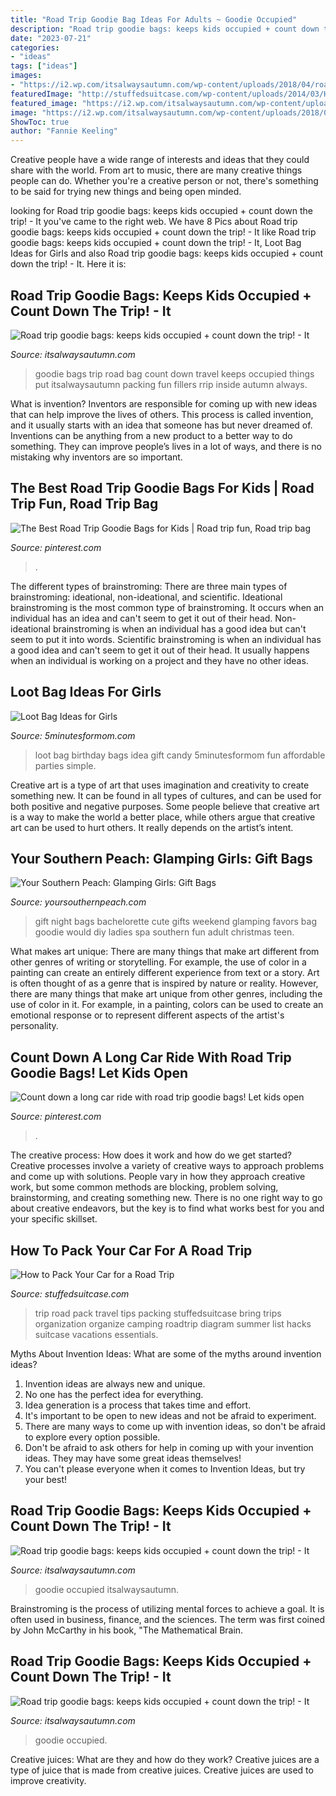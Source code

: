 ```yaml
---
title: "Road Trip Goodie Bag Ideas For Adults ~ Goodie Occupied"
description: "Road trip goodie bags: keeps kids occupied + count down the trip!"
date: "2023-07-21"
categories:
- "ideas"
tags: ["ideas"]
images:
- "https://i2.wp.com/itsalwaysautumn.com/wp-content/uploads/2018/04/road-trip-goodie-bags-travel-countdown-kids-8.jpg"
featuredImage: "http://stuffedsuitcase.com/wp-content/uploads/2014/03/How-to-Pack-Your-Car-for-a-Road-Trip.jpg"
featured_image: "https://i2.wp.com/itsalwaysautumn.com/wp-content/uploads/2018/04/road-trip-goodie-bags-travel-countdown-kids-5.jpg"
image: "https://i2.wp.com/itsalwaysautumn.com/wp-content/uploads/2018/04/road-trip-goodie-bags-travel-countdown-kids-5.jpg"
ShowToc: true
author: "Fannie Keeling"
---
```



Creative people have a wide range of interests and ideas that they could share with the world. From art to music, there are many creative things people can do. Whether you're a creative person or not, there's something to be said for trying new things and being open minded.

	

		
looking for Road trip goodie bags: keeps kids occupied + count down the trip! - It you've came to the right web. We have 8 Pics about Road trip goodie bags: keeps kids occupied + count down the trip! - It like Road trip goodie bags: keeps kids occupied + count down the trip! - It, Loot Bag Ideas for Girls and also Road trip goodie bags: keeps kids occupied + count down the trip! - It. Here it is:
		
    
## Road Trip Goodie Bags: Keeps Kids Occupied + Count Down The Trip! - It

<img loading=lazy src="https://www.itsalwaysautumn.com/wp-content/uploads/2018/04/road-trip-goodie-bags-travel-countdown-kids-7.jpg" onerror="this.onerror=null;this.src='https://tse3.mm.bing.net/th?id=OIP.je1iZjdNFKR46wv9oZFKkgHaIx&amp;pid=15.1';" alt="Road trip goodie bags: keeps kids occupied + count down the trip! - It">

_Source: itsalwaysautumn.com_

>goodie bags trip road bag count down travel keeps occupied things put itsalwaysautumn packing fun fillers rrip inside autumn always. 

	

What is invention?
Inventors are responsible for coming up with new ideas that can help improve the lives of others. This process is called invention, and it usually starts with an idea that someone has but never dreamed of. Inventions can be anything from a new product to a better way to do something. They can improve people’s lives in a lot of ways, and there is no mistaking why inventors are so important.

    
## The Best Road Trip Goodie Bags For Kids | Road Trip Fun, Road Trip Bag

<img loading=lazy src="https://i.pinimg.com/736x/f8/2c/e8/f82ce8743a54753e71744dbc5cce0bbf.jpg" onerror="this.onerror=null;this.src='https://tse3.mm.bing.net/th?id=OIP.5XvTQdPdb1GhJGGzmgRhtgHaLH&amp;pid=15.1';" alt="The Best Road Trip Goodie Bags for Kids | Road trip fun, Road trip bag">

_Source: pinterest.com_

>. 

	

The different types of brainstroming:
There are three main types of brainstroming: ideational, non-ideational, and scientific. Ideational brainstroming is the most common type of brainstroming. It occurs when an individual has an idea and can't seem to get it out of their head. Non-ideational brainstroming is when an individual has a good idea but can't seem to put it into words. Scientific brainstroming is when an individual has a good idea and can't seem to get it out of their head. It usually happens when an individual is working on a project and they have no other ideas.

    
## Loot Bag Ideas For Girls

<img loading=lazy src="http://www.5minutesformom.com/wp-content/uploads/2014/10/loot-bags-for-girls.jpg" onerror="this.onerror=null;this.src='https://tse3.mm.bing.net/th?id=OIP.YenclnHb5SD3ohBkApuwcQHaLH&amp;pid=15.1';" alt="Loot Bag Ideas for Girls">

_Source: 5minutesformom.com_

>loot bag birthday bags idea gift candy 5minutesformom fun affordable parties simple. 

	

Creative art is a type of art that uses imagination and creativity to create something new. It can be found in all types of cultures, and can be used for both positive and negative purposes. Some people believe that creative art is a way to make the world a better place, while others argue that creative art can be used to hurt others. It really depends on the artist’s intent.

    
## Your Southern Peach: Glamping Girls: Gift Bags

<img loading=lazy src="http://4.bp.blogspot.com/-y_-HTr8HLag/UHYyW0u-F3I/AAAAAAAAFAE/aaeiGE2iNuA/s1600/girls-night-out-gift-glamping.jpg" onerror="this.onerror=null;this.src='https://tse1.mm.bing.net/th?id=OIP.FtGwZWZlXmtnTMMrOujHsAAAAA&amp;pid=15.1';" alt="Your Southern Peach: Glamping Girls: Gift Bags">

_Source: yoursouthernpeach.com_

>gift night bags bachelorette cute gifts weekend glamping favors bag goodie would diy ladies spa southern fun adult christmas teen. 

	

What makes art unique: There are many things that make art different from other genres of writing or storytelling. For example, the use of color in a painting can create an entirely different experience from text or a story.
Art is often thought of as a genre that is inspired by nature or reality. However, there are many things that make art unique from other genres, including the use of color in it. For example, in a painting, colors can be used to create an emotional response or to represent different aspects of the artist's personality.

    
## Count Down A Long Car Ride With Road Trip Goodie Bags! Let Kids Open

<img loading=lazy src="https://i.pinimg.com/originals/0d/78/40/0d7840769e6f5761e481d73df59dfe64.jpg" onerror="this.onerror=null;this.src='https://tse1.mm.bing.net/th?id=OIP.-B2NDmy-cn9rJmtNhAndkgHaP_&amp;pid=15.1';" alt="Count down a long car ride with road trip goodie bags! Let kids open">

_Source: pinterest.com_

>. 

	

The creative process: How does it work and how do we get started?
Creative processes involve a variety of creative ways to approach problems and come up with solutions. People vary in how they approach creative work, but some common methods are blocking, problem solving, brainstorming, and creating something new. There is no one right way to go about creative endeavors, but the key is to find what works best for you and your specific skillset.

    
## How To Pack Your Car For A Road Trip

<img loading=lazy src="http://stuffedsuitcase.com/wp-content/uploads/2014/03/How-to-Pack-Your-Car-for-a-Road-Trip.jpg" onerror="this.onerror=null;this.src='https://tse3.mm.bing.net/th?id=OIP.qpkbIyPf6QzGPdr-QVtZRAHaLG&amp;pid=15.1';" alt="How to Pack Your Car for a Road Trip">

_Source: stuffedsuitcase.com_

>trip road pack travel tips packing stuffedsuitcase bring trips organization organize camping roadtrip diagram summer list hacks suitcase vacations essentials. 

	

Myths About Invention Ideas: What are some of the myths around invention ideas?
1. Invention ideas are always new and unique.
2. No one has the perfect idea for everything.
3. Idea generation is a process that takes time and effort.
4. It's important to be open to new ideas and not be afraid to experiment.
5. There are many ways to come up with invention ideas, so don't be afraid to explore every option possible.
6. Don't be afraid to ask others for help in coming up with your invention ideas. They may have some great ideas themselves!
7. You can't please everyone when it comes to Invention Ideas, but try your best!

    
## Road Trip Goodie Bags: Keeps Kids Occupied + Count Down The Trip! - It

<img loading=lazy src="https://i2.wp.com/itsalwaysautumn.com/wp-content/uploads/2018/04/road-trip-goodie-bags-travel-countdown-kids-5.jpg" onerror="this.onerror=null;this.src='https://tse1.mm.bing.net/th?id=OIP.vLEyQZGuuJkuBgvUDcsAQAHaKG&amp;pid=15.1';" alt="Road trip goodie bags: keeps kids occupied + count down the trip! - It">

_Source: itsalwaysautumn.com_

>goodie occupied itsalwaysautumn. 

	

Brainstroming is the process of utilizing mental forces to achieve a goal. It is often used in business, finance, and the sciences. The term was first coined by John McCarthy in his book, "The Mathematical Brain.

    
## Road Trip Goodie Bags: Keeps Kids Occupied + Count Down The Trip! - It

<img loading=lazy src="https://i2.wp.com/itsalwaysautumn.com/wp-content/uploads/2018/04/road-trip-goodie-bags-travel-countdown-kids-8.jpg" onerror="this.onerror=null;this.src='https://tse1.mm.bing.net/th?id=OIP.y8bAnqWR2bMBrmRctsGqiAHaP_&amp;pid=15.1';" alt="Road trip goodie bags: keeps kids occupied + count down the trip! - It">

_Source: itsalwaysautumn.com_

>goodie occupied. 

	

Creative juices: What are they and how do they work?
Creative juices are a type of juice that is made from creative juices. Creative juices are used to improve creativity.

